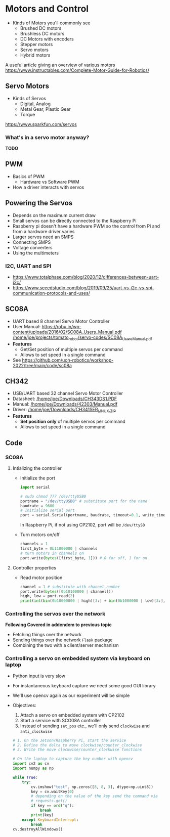 
# Motors and Control

-   Kinds of Motors you'll commonly see
    -   Brushed DC motors
    -   Brushless DC motors
    -   DC Motors with encoders
    -   Stepper motors
    -   Servo motors
    -   Hybrid motors

A useful article giving an overview of various motors <https://www.instructables.com/Complete-Motor-Guide-for-Robotics/>


<a id="org3b02d3f"></a>

## Servo Motors

-   Kinds of Servos
    -   Digital, Analog
    -   Metal Gear, Plastic Gear
    -   Torque

<https://www.sparkfun.com/servos>


<a id="org1684e6c"></a>

### What's in a servo motor anyway?

**TODO**


<a id="org3748906"></a>

## PWM

-   Basics of PWM
    -   Hardware vs Software PWM
-   How a driver interacts with servos


<a id="orgbd0b933"></a>

## Powering the Servos

-   Depends on the maximum current draw
-   Small servos can be directly connected to the Raspberry Pi
-   Raspberry pi doesn't have a hardware PWM so the control from Pi and from a hardware driver varies
-   Larger servos need an SMPS
-   Connecting SMPS
-   Voltage converters
-   Using the multimeters


<a id="org8336222"></a>

### I2C, UART and SPI

-   <https://www.totalphase.com/blog/2020/12/differences-between-uart-i2c/>
-   <https://www.seeedstudio.com/blog/2019/09/25/uart-vs-i2c-vs-spi-communication-protocols-and-uses/>


<a id="orgf0a01d1"></a>

## SC08A

-   UART based 8 channel Servo Motor Controller
-   User Manual: <https://robu.in/wp-content/uploads/2016/02/SC08A_Users_Manual.pdf> [/home/joe/projects/tomato<sub>robot</sub>/servo-codes/SC08A<sub>Users</sub><sub>Manual.pdf</sub>](file:///home/joe/projects/tomato_robot/servo-codes/SC08A_Users_Manual.pdf)
-   **Features**
    -   Get/Set position of multiple servos per command
    -   Allows to set speed in a single command
-   See <https://github.com/uoh-robotics/workshop-2022/tree/main/code/sc08a>


<a id="org2241456"></a>

## CH342

-   USB/UART based 32 channel Servo Motor Controller
-   Datasheet: [/home/joe/Downloads/CH343DS1.PDF](file:///home/joe/Downloads/CH343DS1.PDF)
-   Manual: [/home/joe/Downloads/42303/Manual.pdf](file:///home/joe/Downloads/42303/Manual.pdf)
-   Driver: [/home/joe/Downloads/CH341SER<sub>LINUX.ZIP</sub>](file:///home/joe/Downloads/CH341SER_LINUX.ZIP)
-   **Features**
    -   **Set position only** of multiple servos per command
    -   Allows to set speed in a single command


<a id="orgefbd755"></a>

## Code


<a id="orgc02979a"></a>

### SC08A

1.  Intializing the controller

    -   Initialize the port
        
        ```python
        import serial
        
        # sudo chmod 777 /dev/ttyUSB0
        portname = "/dev/ttyUSB0" # substitute port for the name
        baudrate = 9600
        # Initialize serial port
        port = serial.Serial(portname, baudrate, timeout=0.1, write_timeout=0.1)
        ```
        
        In Raspberry Pi, if not using CP2102, port will be `/dev/ttyS0`
    
    -   Turn motors on/off
        
        ```python
        channels = 1
        first_byte = 0b11000000 | channels
        # turn motors in channels on
        port.write(bytes([first_byte, 1])) # 0 for off, 1 for on
        ```

2.  Controller properties

    -   Read motor position
        
        ```python
        channel = 1 # substitute with channel number
        port.write(bytes([0b10100000 | channel]))
        high, low = port.read(2)
        print(int(bin(0b10000000 | high)[3:] + bin(0b1000000 | low)[3:], 2))
        ```


<a id="orgef97f86"></a>

### Controlling the servos over the network

**Following Covered in addendem to previous topic**

-   Fetching things over the network
-   Sending things over the network `Flask` package
-   Combining the two with a client/server mechanism


<a id="orgbf589d3"></a>

### Controlling a servo on embedded system via keyboard on laptop

-   Python input is very slow
-   For instantaneous keyboard capture we need some good GUI library
-   We'll use opencv again as our experiment will be simple
-   Objectives:
    
    1.  Attach a servo on embedded system with CP2102
    2.  Start a service with SCO08A controller
    3.  Instead of sending `set_pos` etc., we'll only send `clockwise` and `anti_clockwise`
    
    ```python
    # 1. On the Jetson/Raspberry Pi, start the service
    # 2. Define the delta to move clockwise/counter_clockwise
    # 3. Write the move clockwise/counter_clockwise functions
    
    # On the laptop to capture the key number with opencv
    import cv2 as cv
    import numpy as np
    
    while True:
        try:
            cv.imshow("test", np.zeros([8, 8, 3], dtype=np.uint8))
            key = cv.waitKey(0)
            # depending on the value of the key send the command via
            # requests.get()
            if key == ord("q"):
                break
            print(key)
        except KeyboardInterrupt:
            break
    cv.destroyAllWindows()
    ```